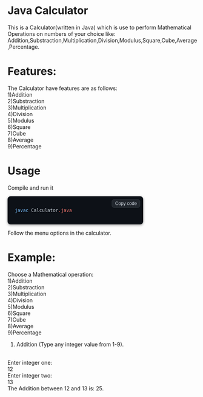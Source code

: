 # Java Calculator
This is a Calculator(written in Java) which is use to perform Mathematical Operations on numbers of your choice like:
<br>
Addition,Substraction,Multiplication,Division,Modulus,Square,Cube,Average,Percentage.

# Features:
The Calculator have features are as follows:
<br>
1)Addition
<br>
2)Substraction
<br>
3)Multiplication
<br>
4)Division
<br>
5)Modulus
<br>
6)Square
<br>
7)Cube
<br>
8)Average
<br>
9)Percentage
<br>

# Usage
Compile and run it
<br>
<!-- Single-line code block with copy button -->
<div style="
  position: relative;
  background-color: #0d1117;
  border-radius: 8px;
  padding: 1rem 1.2rem;
  font-family: 'Courier New', monospace;
  color: #e6edf3;
  box-shadow: 0 2px 6px rgba(0,0,0,0.4);
  display: inline-block;
  min-width: 320px;
">
  <button
    onclick="navigator.clipboard.writeText('javac Calculator.java')"
    style="
      position: absolute;
      top: 8px;
      right: 8px;
      background: #21262d;
      color: #c9d1d9;
      border: 1px solid #30363d;
      border-radius: 6px;
      padding: 3px 8px;
      font-size: 12px;
      cursor: pointer;
      transition: background 0.2s;
    "
    onmouseover="this.style.background='#30363d'"
    onmouseout="this.style.background='#21262d'"
  >
    Copy code
  </button>

  <pre style="margin: 0;"><code>
<span style="color:#79c0ff;">javac</span> <span style="color:#c9d1d9;">Calculator</span><span style="color:#ff7b72;">.java</span>
  </code></pre>
</div>

Follow the menu options in the calculator.

# Example:
Choose a Mathematical operation:
<br>
1)Addition
<br>
2)Substraction
<br>
3)Multiplication
<br>
4)Division
<br>
5)Modulus
<br>
6)Square
<br>
7)Cube
<br>
8)Average
<br>
9)Percentage
<br>
1) Addition (Type any integer value from 1-9).
<br>
Enter integer one:
<br>
12
<br>
Enter integer two:
<br>
13
<br>
The Addition between 12 and 13 is: 25.










